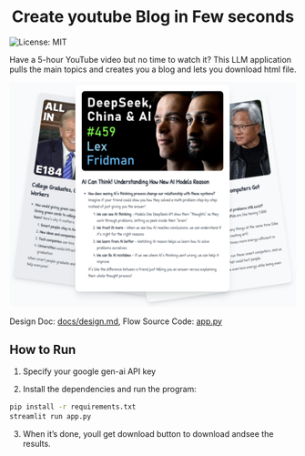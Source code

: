 <h1 align="center">Create youtube Blog in Few seconds</h1>

![License: MIT](https://img.shields.io/badge/License-MIT-yellow.svg)

Have a 5-hour YouTube video but no time to watch it? This LLM application pulls the main topics and creates you a blog and lets you download html file.
<div align="center">
  <img src="./assets/front.png" width="700"/>
</div>

Design Doc: [docs/design.md](docs/design.md), Flow Source Code: [app.py](app.py)






## How to Run

1. Specify your google gen-ai API key

2. Install the dependencies and run the program:
```bash
pip install -r requirements.txt
streamlit run app.py
```

3. When it’s done, youll get  download button  to  download andsee the results.


